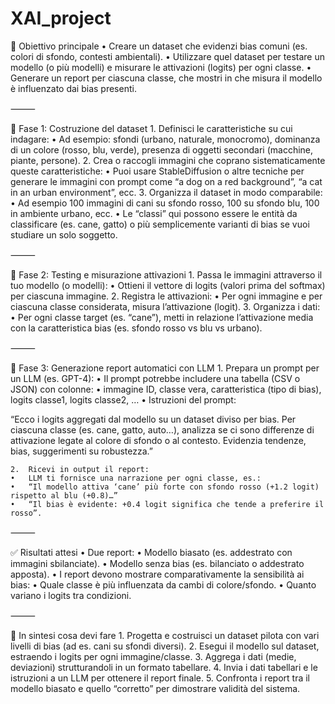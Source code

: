 # XAI_project

🎯 Obiettivo principale
	•	Creare un dataset che evidenzi bias comuni (es. colori di sfondo, contesti ambientali).
	•	Utilizzare quel dataset per testare un modello (o più modelli) e misurare le attivazioni (logits) per ogni classe.
	•	Generare un report per ciascuna classe, che mostri in che misura il modello è influenzato dai bias presenti.

⸻

🧠 Fase 1: Costruzione del dataset
	1.	Definisci le caratteristiche su cui indagare:
	•	Ad esempio: sfondi (urbano, naturale, monocromo), dominanza di un colore (rosso, blu, verde), presenza di oggetti secondari (macchine, piante, persone).
	2.	Crea o raccogli immagini che coprano sistematicamente queste caratteristiche:
	•	Puoi usare StableDiffusion o altre tecniche per generare le immagini con prompt come “a dog on a red background”, “a cat in an urban environment”, ecc.
	3.	Organizza il dataset in modo comparabile:
	•	Ad esempio 100 immagini di cani su sfondo rosso, 100 su sfondo blu, 100 in ambiente urbano, ecc.
	•	Le “classi” qui possono essere le entità da classificare (es. cane, gatto) o più semplicemente varianti di bias se vuoi studiare un solo soggetto.

⸻

🧪 Fase 2: Testing e misurazione attivazioni
	1.	Passa le immagini attraverso il tuo modello (o modelli):
	•	Ottieni il vettore di logits (valori prima del softmax) per ciascuna immagine.
	2.	Registra le attivazioni:
	•	Per ogni immagine e per ciascuna classe considerata, misura l’attivazione (logit).
	3.	Organizza i dati:
	•	Per ogni classe target (es. “cane”), metti in relazione l’attivazione media con la caratteristica bias (es. sfondo rosso vs blu vs urbano).

⸻

🧾 Fase 3: Generazione report automatici con LLM
	1.	Prepara un prompt per un LLM (es. GPT-4):
	•	Il prompt potrebbe includere una tabella (CSV o JSON) con colonne:
	•	immagine ID, classe vera, caratteristica (tipo di bias), logits classe1, logits classe2, …
	•	Istruzioni del prompt:

“Ecco i logits aggregati dal modello su un dataset diviso per bias.
 Per ciascuna classe (es. cane, gatto, auto…), analizza se ci sono differenze di attivazione
 legate al colore di sfondo o al contesto. Evidenzia tendenze, bias, suggerimenti su robustezza.”


	2.	Ricevi in output il report:
	•	LLM ti fornisce una narrazione per ogni classe, es.:
	•	“Il modello attiva ‘cane’ più forte con sfondo rosso (+1.2 logit) rispetto al blu (+0.8)…”
	•	“Il bias è evidente: +0.4 logit significa che tende a preferire il rosso”.

⸻

✅ Risultati attesi
	•	Due report:
	•	Modello biasato (es. addestrato con immagini sbilanciate).
	•	Modello senza bias (es. bilanciato o addestrato apposta).
	•	I report devono mostrare comparativamente la sensibilità ai bias:
	•	Quale classe è più influenzata da cambi di colore/sfondo.
	•	Quanto variano i logits tra condizioni.

⸻

📌 In sintesi cosa devi fare
	1.	Progetta e costruisci un dataset pilota con vari livelli di bias (ad es. cani su sfondi diversi).
	2.	Esegui il modello sul dataset, estraendo i logits per ogni immagine/classe.
	3.	Aggrega i dati (medie, deviazioni) strutturandoli in un formato tabellare.
	4.	Invia i dati tabellari e le istruzioni a un LLM per ottenere il report finale.
	5.	Confronta i report tra il modello biasato e quello “corretto” per dimostrare validità del sistema.
